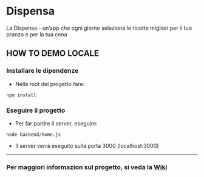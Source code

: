 # Dispensa
La Dispensa - un’app che ogni giorno seleziona le ricette migliori per il tuo pranzo e per la tua cena

## HOW TO DEMO LOCALE

### Installare le dipendenze

* Nella root del progetto fare:
```
npm install
```

### Eseguire il progetto

* Per far partire il server, eseguire:
```
node backend/home.js
```
* Il server verrà eseguito sulla porta 3000 (localhost:3000)

***

### Per maggiori informazion sul progetto, si veda la [Wiki](https://github.com/andreaunitn/Dispensa/wiki)
